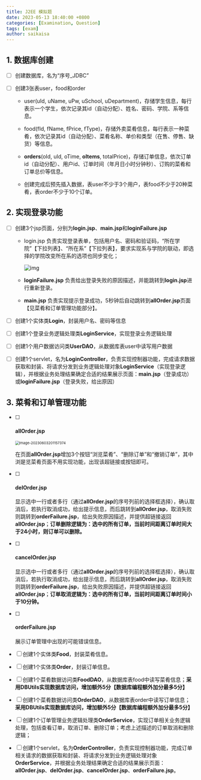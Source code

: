 ```yaml
---
title: J2EE 模拟题
date: 2023-05-13 18:40:00 +0800
categories: [Examination, Question]
tags: [exam]
author: saikaisa
---
```

## 1. 数据库创建

- [ ] 创建数据库，名为“序号_JDBC”

- [ ] 创建3张表user，food和order

  - user(uId, uName, uPw, uSchool, uDepartment)，存储学生信息，每行表示一个学生，依次记录其id（自动分配）、姓名、密码、学院、系等信息。

  - food(fId, fName, fPrice, fType)，存储外卖菜肴信息，每行表示一种菜肴，依次记录其id（自动分配）、菜肴名称、单价和类型（在售、停售、缺货）等信息。

  - **orders**(oId, uId, oTime, **oItems**, totalPrice)，存储订单信息，依次订单id（自动分配）、用户id、订单时间（年月日小时分钟秒）、订购的菜肴和订单总价等信息。

  - 创建完成后预先插入数据，表user不少于3个用户，表food不少于20种菜肴，表order不少于10个订单。

	[^扣分项]: 【少设计一个表，扣5分；少一个截图，扣5分；数据类型不合适，每个字段扣1分，单个表最多扣3分；数据条目不满足要求，单个表扣1分；本功能点最多扣15分】



## 2. 实现登录功能

- [ ] 创建3个jsp页面，分别为**login.jsp**、**main.jsp**和**loginFailure.jsp**

  - login.jsp 负责实现登录表单，包括用户名、密码和验证码，“所在学院”【下拉列表】、“所在系”【下拉列表】，要求实现系与学院的联动，即选择的学院改变所在系的选项也同步变化；

    ![img](http://pics.saikaisa.top/clip_image002.png)

  - **loginFailure.jsp** 负责给出登录失败的原因描述，并能跳转到**login.jsp**进行重新登录。

  - **main.jsp** 负责实现提示登录成功，5秒钟后自动跳转到**allOrder.jsp**页面【见菜肴和订单管理功能部分】。

- [ ] 创建1个实体类**Login**，封装用户名、密码等信息
- [ ] 创建1个登录业务逻辑处理类**LoginService**，实现登录业务逻辑处理
- [ ] 创建1个用户数据访问类**UserDAO**，从数据库表user中读写用户数据
- [ ] 创建1个servlet，名为**LoginController**，负责实现控制器功能，完成请求数据获取和封装、将请求分发到业务逻辑处理对象**LoginService**（实现登录逻辑），并根据业务处理结果确定合适的结果展示页面：**main.jsp**（登录成功）或**loginFailure.jsp**（登录失败，给出原因）

	[^扣分项]: 【缺少能表明该功能点实现的截图，扣15分；表明该功能点实现的截图逻辑性不强，扣10分；缺少Login、LoginService、UserDAO、LoginController，每个扣5分；代码功能实现不正确，每个扣5分；资源命名不正确，每个扣1分；本功能点最多扣35分】



## 3. 菜肴和订单管理功能

- [ ] #### allOrder.jsp

	<img src="http://pics.saikaisa.top/image-20230603201157374.png" alt="image-20230603201157374" style="zoom:67%;" />

	在页面**allOrder.jsp**增加3个按钮“浏览菜肴”、“删除订单”和“撤销订单”，其中浏是览菜肴页面不用实现功能，出现该超链接或按钮即可。

	[^扣分点]: 【不显示当前用户名，扣3分；中文乱码，扣3分；订单时间错乱，扣3分；缺少该功能点截图，扣10分；表明该功能点实现的截图逻辑性不强，扣3分；缺少Order、Food、OrderDAO、FoodDAO、OrderService、OrderController，每个扣3分；代码功能实现不正确，每个扣3分；资源命名不正确，每个扣1分；本功能点最多扣25分】

- [ ] 	#### delOrder.jsp

	显示选中一行或者多行（通过**allOrder.jsp**的序号列前的选择框选择），确认取消后，若执行取消成功，给出提示信息，而后跳转到**allOrder.jsp**，取消失败则跳转到**orderFailure.jsp**，给出失败原因描述，并提供超链接返回**allOrder.jsp**；**订单删除逻辑为：选中的所有订单，当前时间距离订单时间大于24小时，则订单可以删除。**

- [ ] #### cancelOrder.jsp

	显示选中一行或者多行（通过**allOrder.jsp**的序号列前的选择框选择），确认取消后，若执行取消成功，给出提示信息，而后跳转到**allOrder.jsp**，取消失败则跳转到**orderFailure.jsp**，给出失败原因描述，并提供超链接返回**allOrder.jsp**；**订单取消逻辑为：选中的所有订单，当前时间距离订单时间小于10分钟。**

- [ ] #### orderFailure.jsp

  展示订单管理中出现的可能错误信息。

  

- [ ] 创建1个实体类**Food**，封装菜肴信息。
- [ ] 创建1个实体类**Order**，封装订单信息。
- [ ] 创建1个菜肴数据访问类**FoodDAO**，从数据库表food中读写菜肴信息；**采用DBUtils实现数据库访问，增加额外5分【数据库编程额外加分最多5分】**
- [ ] 创建1个菜肴数据访问类**OrderDAO**，从数据库表order中读写订单信息；**采用DBUtils实现数据库访问，增加额外5分【数据库编程额外加分最多5分】**
- [ ] 创建1个订单管理业务逻辑处理类**OrderService**，实现订单相关业务逻辑处理，包括查看订单，取消订单、删除订单；考虑上述描述的订单取消和删除逻辑；
- [ ] 创建1个servlet，名为**OrderController**，负责实现控制器功能，完成订单相关请求的数据获取和封装、将请求分发到业务逻辑处理对象**OrderService**，并根据业务处理结果确定合适的结果展示页面：**allOrder.jsp**、**delOrder.jsp**、**cancelOrder.jsp**、**orderFailure.jsp**。





